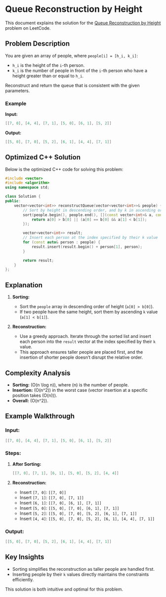 
# Queue Reconstruction by Height

This document explains the solution for the [Queue Reconstruction by Height](https://leetcode.com/problems/queue-reconstruction-by-height/) problem on LeetCode.

## Problem Description
You are given an array of people, where `people[i] = [h_i, k_i]`:
- `h_i` is the height of the `i`-th person.
- `k_i` is the number of people in front of the `i`-th person who have a height greater than or equal to `h_i`.

Reconstruct and return the queue that is consistent with the given parameters.

### Example
**Input:**
```cpp
[[7, 0], [4, 4], [7, 1], [5, 0], [6, 1], [5, 2]]
```

**Output:**
```cpp
[[5, 0], [7, 0], [5, 2], [6, 1], [4, 4], [7, 1]]
```

## Optimized C++ Solution
Below is the optimized C++ code for solving this problem:

```cpp
#include <vector>
#include <algorithm>
using namespace std;

class Solution {
public:
    vector<vector<int>> reconstructQueue(vector<vector<int>>& people) {
        // Sort by height in descending order, and by k in ascending order if heights are equal
        sort(people.begin(), people.end(), [](const vector<int>& a, const vector<int>& b) {
            return a[0] > b[0] || (a[0] == b[0] && a[1] < b[1]);
        });

        vector<vector<int>> result;
        // Insert each person at the index specified by their k value
        for (const auto& person : people) {
            result.insert(result.begin() + person[1], person);
        }

        return result;
    }
};
```

## Explanation

1. **Sorting:**
   - Sort the `people` array in descending order of height (`a[0] > b[0]`).
   - If two people have the same height, sort them by ascending `k` value (`a[1] < b[1]`).

2. **Reconstruction:**
   - Use a greedy approach. Iterate through the sorted list and insert each person into the `result` vector at the index specified by their `k` value.
   - This approach ensures taller people are placed first, and the insertion of shorter people doesn’t disrupt the relative order.

## Complexity Analysis
- **Sorting:** \(O(n \log n)\), where \(n\) is the number of people.
- **Insertion:** \(O(n^2)\) in the worst case (vector insertion at a specific position takes \(O(n)\)).
- **Overall:** \(O(n^2)\).

## Example Walkthrough

### Input:
```cpp
[[7, 0], [4, 4], [7, 1], [5, 0], [6, 1], [5, 2]]
```

### Steps:
1. **After Sorting:**
   ```cpp
   [[7, 0], [7, 1], [6, 1], [5, 0], [5, 2], [4, 4]]
   ```

2. **Reconstruction:**
   - Insert `[7, 0]`: `[[7, 0]]`
   - Insert `[7, 1]`: `[[7, 0], [7, 1]]`
   - Insert `[6, 1]`: `[[7, 0], [6, 1], [7, 1]]`
   - Insert `[5, 0]`: `[[5, 0], [7, 0], [6, 1], [7, 1]]`
   - Insert `[5, 2]`: `[[5, 0], [7, 0], [5, 2], [6, 1], [7, 1]]`
   - Insert `[4, 4]`: `[[5, 0], [7, 0], [5, 2], [6, 1], [4, 4], [7, 1]]`

### Output:
```cpp
[[5, 0], [7, 0], [5, 2], [6, 1], [4, 4], [7, 1]]
```

## Key Insights
- Sorting simplifies the reconstruction as taller people are handled first.
- Inserting people by their `k` values directly maintains the constraints efficiently.

This solution is both intuitive and optimal for this problem.
